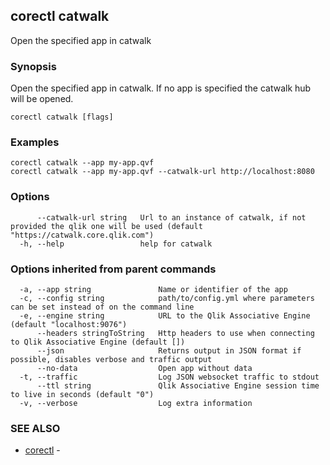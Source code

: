 ## corectl catwalk

Open the specified app in catwalk

### Synopsis

Open the specified app in catwalk. If no app is specified the catwalk hub will be opened.

```
corectl catwalk [flags]
```

### Examples

```
corectl catwalk --app my-app.qvf
corectl catwalk --app my-app.qvf --catwalk-url http://localhost:8080
```

### Options

```
      --catwalk-url string   Url to an instance of catwalk, if not provided the qlik one will be used (default "https://catwalk.core.qlik.com")
  -h, --help                 help for catwalk
```

### Options inherited from parent commands

```
  -a, --app string               Name or identifier of the app
  -c, --config string            path/to/config.yml where parameters can be set instead of on the command line
  -e, --engine string            URL to the Qlik Associative Engine (default "localhost:9076")
      --headers stringToString   Http headers to use when connecting to Qlik Associative Engine (default [])
      --json                     Returns output in JSON format if possible, disables verbose and traffic output
      --no-data                  Open app without data
  -t, --traffic                  Log JSON websocket traffic to stdout
      --ttl string               Qlik Associative Engine session time to live in seconds (default "0")
  -v, --verbose                  Log extra information
```

### SEE ALSO

* [corectl](corectl.md)	 - 

